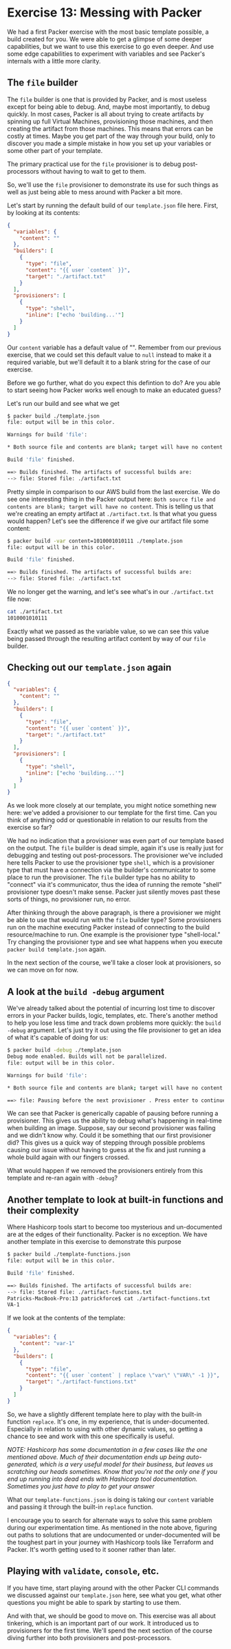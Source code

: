 # Exercise 13: Messing with Packer

We had a first Packer exercise with the most basic template possible, a build created for you. We were able to get a glimpse of some deeper capabilities, but we want to use this exercise to go even deeper. And use some edge capabilities to experiment with variables and see Packer's internals with a little more clarity.

## The `file` builder

The `file` builder is one that is provided by Packer, and is most useless except for being able to debug. And, maybe most importantly, to debug quickly. In most cases, Packer is all about trying to create artifacts by spinning up full Virtual Machines, provisioning those machines, and then creating the artifact from those machines. This means that errors can be costly at times. Maybe you get part of the way through your build, only to discover you made a simple mistake in how you set up your variables or some other part of your template.

The primary practical use for the `file` provisioner is to debug post-processors without having to wait to get to them.

So, we'll use the `file` provisioner to demonstrate its use for such things as well as just being able to mess around with Packer a bit more.

Let's start by running the default build of our `template.json` file here. First, by looking at its contents:

```json
{
  "variables": {
    "content": ""
  },
  "builders": [
    {
      "type": "file",
      "content": "{{ user `content` }}",
      "target": "./artifact.txt"
    }
  ],
  "provisioners": [
    {
      "type": "shell",
      "inline": ["echo 'building...'"]
    }
  ]
}
```

Our `content` variable has a default value of "". Remember from our previous exercise, that we could set this default value to `null` instead to make it a required variable, but we'll default it to a blank string for the case of our exercise.

Before we go further, what do you expect this defintion to do? Are you able to start seeing how Packer works well enough to make an educated guess?

Let's run our build and see what we get

```bash
$ packer build ./template.json
file: output will be in this color.

Warnings for build 'file':

* Both source file and contents are blank; target will have no content

Build 'file' finished.

==> Builds finished. The artifacts of successful builds are:
--> file: Stored file: ./artifact.txt
```

Pretty simple in comparison to our AWS build from the last exercise. We do see one interesting thing in the Packer output here: `Both source file and contents are blank; target will have no content`. This is telling us that we're creating an empty artifact at `./artifact.txt`. Is that what you guess would happen? Let's see the difference if we give our artifact file some content:

```bash
$ packer build -var content=1010001010111 ./template.json
file: output will be in this color.

Build 'file' finished.

==> Builds finished. The artifacts of successful builds are:
--> file: Stored file: ./artifact.txt
```

We no longer get the warning, and let's see what's in our `./artifact.txt` file now:

```bash
cat ./artifact.txt
1010001010111
```

Exactly what we passed as the variable value, so we can see this value being passed through the resulting artifact content by way of our `file` builder.

## Checking out our `template.json` again

```json
{
  "variables": {
    "content": ""
  },
  "builders": [
    {
      "type": "file",
      "content": "{{ user `content` }}",
      "target": "./artifact.txt"
    }
  ],
  "provisioners": [
    {
      "type": "shell",
      "inline": ["echo 'building...'"]
    }
  ]
}
```

As we look more closely at our template, you might notice something new here: we've added a provisioner to our template for the first time. Can you think of anything odd or questionable in relation to our results from the exercise so far?

We had no indication that a provisioner was even part of our template based on the output. The `file` builder is dead simple, again it's use is really just for debugging and testing out post-processors. The provisioner we've included here tells Packer to use the provisioner type `shell`, which is a provisioner type that must have a connection via the builder's communicator to some place to run the provisioner. The `file` builder type has no ability to "connect" via it's communicator, thus the idea of running the remote "shell" provisioner type doesn't make sense. Packer just silently moves past these sorts of things, no provisioner run, no error.

After thinking through the above paragraph, is there a provisioner we might be able to use that would run with the `file` builder type? Some provisioners run on the machine executing Packer instead of connecting to the build resource/machine to run. One example is the provisioner type "shell-local." Try changing the provisioner type and see what happens when you execute `packer build template.json` again.

In the next section of the course, we'll take a closer look at provisioners, so we can move on for now.

## A look at the `build -debug` argument

We've already talked about the potential of incurring lost time to discover errors in your Packer builds, logic, templates, etc. There's another method to help you lose less time and track down problems more quickly: the `build -debug` argument. Let's just try it out using the file provisioner to get an idea of what it's capable of doing for us:

```bash
$ packer build -debug ./template.json
Debug mode enabled. Builds will not be parallelized.
file: output will be in this color.

Warnings for build 'file':

* Both source file and contents are blank; target will have no content

==> file: Pausing before the next provisioner . Press enter to continue.
```

We can see that Packer is generically capable of pausing before running a provisioner. This gives us the ability to debug what's happening in real-time when building an image. Suppose, say our second provisioner was failing and we didn't know why. Could it be something that our first provisioner did? This gives us a quick way of stepping through possible problems causing our issue without having to guess at the fix and just running a whole build again with our fingers crossed.

What would happen if we removed the provisioners entirely from this template and re-ran again with `-debug`?

## Another template to look at built-in functions and their complexity

Where Hashicorp tools start to become too mysterious and un-documented are at the edges of their functionality. Packer is no exception. We have another template in this exercise to demonstrate this purpose

```bash
$ packer build ./template-functions.json
file: output will be in this color.

Build 'file' finished.

==> Builds finished. The artifacts of successful builds are:
--> file: Stored file: ./artifact-functions.txt
Patricks-MacBook-Pro:13 patrickforce$ cat ./artifact-functions.txt
VA-1
```

If we look at the contents of the template:

```json
{
  "variables": {
    "content": "var-1"
  },
  "builders": [
    {
      "type": "file",
      "content": "{{ user `content` | replace \"var\" \"VAR\" -1 }}",
      "target": "./artifact-functions.txt"
    }
  ]
}
```

So, we have a slightly different template here to play with the built-in function `replace`. It's one, in my experience, that is under-documented. Especially in relation to using with other dynamic values, so getting a chance to see and work with this one specifically is useful.

*NOTE: Hashicorp has some documentation in a few cases like the one mentioned above. Much of their documentation ends up being auto-generated, which is a very useful model for their business, but leaves us scratching our heads sometimes. Know that you're not the only one if you end up running into dead ends with Hashicorp tool documentation. Sometimes you just have to play to get your answer*

What our `template-functions.json` is doing is taking our `content` variable and passing it through the built-in `replace` function.

I encourage you to search for alternate ways to solve this same problem during our experimentation time. As mentioned in the note above, figuring out paths to solutions that are undocumented or under-documented will be the toughest part in your journey with Hashicorp tools like Terraform and Packer. It's worth getting used to it sooner rather than later.

## Playing with `validate`, `console`, etc.

If you have time, start playing around with the other Packer CLI commands we discussed against our `template.json` here, see what you get, what other questions you might be able to spark by starting to use them.

And with that, we should be good to move on. This exercise was all about tinkering, which is an important part of our work. It introduced us to provisioners for the first time. We'll spend the next section of the course diving further into both provisioners and post-processors.







